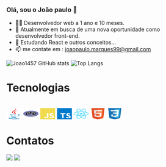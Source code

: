 ### Olá, sou o João paulo 👋

- 🧑‍💼 Desenvolvedor web a 1 ano e 10 meses.
- 🔭 Atualmente em busca de uma nova oportunidade como desenvolvedor front-end.
- 🌱 Estudando React e outros conceitos...
- 📫 me contate em : joaopaulo.marques99@gmail.com


![Joao1457 GitHub stats](https://github-readme-stats.vercel.app/api?username=Joao1457&show_icons=true&theme=tokyonight)
![Top Langs](https://github-readme-stats.vercel.app/api/top-langs/?username=Joao1457&layout=compact&theme=tokyonight)

<h1>Tecnologias</h1>
<div style="display: inline_block"><br>
  <img align="center" alt="Joao-java" height="30" width="40" src="https://raw.githubusercontent.com/devicons/devicon/master/icons/java/java-original.svg">
  <img align="center" alt="Joao-PHP" height="30" width="40" src="https://raw.githubusercontent.com/devicons/devicon/master/icons/php/php-original.svg">
  <img align="center" alt="Joao-Js" height="30" width="40" src="https://raw.githubusercontent.com/devicons/devicon/master/icons/javascript/javascript-plain.svg">
  <img align="center" alt="Joao-Ts" height="30" width="40" src="https://raw.githubusercontent.com/devicons/devicon/master/icons/typescript/typescript-plain.svg">
  <img align="center" alt="Joao-React" height="30" width="40" src="https://raw.githubusercontent.com/devicons/devicon/master/icons/react/react-original.svg">
  <img align="center" alt="Joao-HTML" height="30" width="40" src="https://raw.githubusercontent.com/devicons/devicon/master/icons/html5/html5-original.svg">
  <img align="center" alt="Joao-CSS" height="30" width="40" src="https://raw.githubusercontent.com/devicons/devicon/master/icons/css3/css3-original.svg">  
</div>
  
  ##

 <h1>Contatos</h1>
<div> 
  <a href = "mailto:joaopaulo.marques99@gmail.com"><img src="https://img.shields.io/badge/-Gmail-%23333?style=for-the-badge&logo=gmail&logoColor=white" target="_blank"></a>
  <a href="https://www.linkedin.com/in/joao-paulo-marques-da-silva-b7656418b/" target="_blank"><img src="https://img.shields.io/badge/-LinkedIn-%230077B5?style=for-the-badge&logo=linkedin&logoColor=white" target="_blank"></a>
</div>

